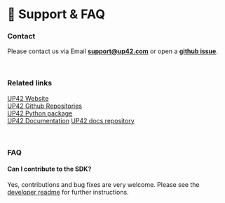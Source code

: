 # :email: Support & FAQ

### **Contact**

Please contact us via Email **[support@up42.com](mailto:support@up42.com)** or open a **[github issue](https://github.com/up42/up42-py/issues)**.

<br>

### **Related links**

[UP42 Website](https://up42.com)  
[UP42 Github Repositories](https://github.com/up42)  
[UP42 Python package](https://github.com/up42/up42-py)  
[UP42 Documentation](https://docs.up42.com)
[UP42 docs repository](https://github.com/up42/docs)  

<br>

### **FAQ**

#### **Can I contribute to the SDK?**

Yes, contributions and bug fixes are very welcome. Please see the [developer readme](https://github.com/up42/up42-py/blob/master/README-dev.md) for further
instructions.

 